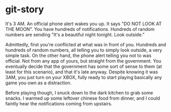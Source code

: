 # git-story

It's 3 AM. An official phone alert wakes you up. It says "DO NOT LOOK AT THE MOON". You have hundreds of notifications. Hundreds of random numbers are sending "It's a beautiful night tonight. Look outside.”

Admittedly, first you're conflicted at what was in front of you. Hundreds and hundreds of random numbers, all telling you to simply look outside, a very simple task. On the other hand, the phone alert telling you not to was official. Not from any app of yours, but straight from the government. You eventually decide that the government has some sort of sense to them (at least for this scenario), and that it's late anyway. Despite knowing it was 3AM, you just turn on your XBOX, fully ready to start playing basically any game you own as a distraction.

Before playing though, I snuck down to the dark kitchen to grab some snacks. I warmed up some leftover chinese food from dinner, and I could faintly hear the notifications coming from upstairs.

